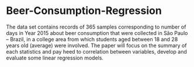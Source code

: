 # Beer-Consumption-Regression
The data set contains records of 365 samples corresponding to number of days in Year 2015 about beer consumption that were collected in São Paulo – Brazil, in a college area from which students aged between 18 and 28 years old (average) were involved. The paper will focus on the summary of each statistics and pay heed to correlation between variables, develop and evaluate some linear regression models.
